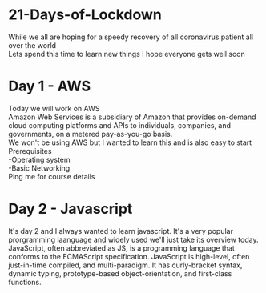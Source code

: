 # 21-Days-of-Lockdown
While we all are hoping for a speedy recovery of all coronavirus patient all over the world   
Lets spend this time to learn new things 
I hope everyone gets well soon
# Day 1 - AWS
Today we will work on AWS  
Amazon Web Services is a subsidiary of Amazon that provides on-demand cloud computing platforms and APIs to individuals, companies, and governments, on a metered pay-as-you-go basis.  
We won't be using AWS but I wanted to learn this and is also easy to start  
Prerequisites  
-Operating system  
-Basic Networking  
    Ping me for course details  
# Day 2 - Javascript<br>
It's day 2 and I always wanted to learn javascript. It's a very popular prorgramming laanguage and widely used we'll just take its overview today.
JavaScript, often abbreviated as JS, is a programming language that conforms to the ECMAScript specification. JavaScript is high-level, often just-in-time compiled, and multi-paradigm. It has curly-bracket syntax, dynamic typing, prototype-based object-orientation, and first-class functions.
